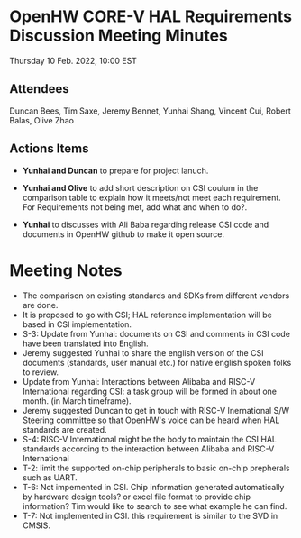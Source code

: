 # OpenHW CORE-V HAL Requirements Discussion Meeting Minutes

Thursday 10 Feb. 2022, 10:00 EST

## Attendees
Duncan Bees, Tim Saxe, Jeremy Bennet, Yunhai Shang, Vincent Cui, Robert Balas, Olive Zhao



## Actions Items

- **Yunhai and Duncan** to prepare for project lanuch.

- **Yunhai and Olive** to add short description on CSI coulum in the comparison table to explain how it meets/not meet each requirement.
   For Requirements not being met, add what and when to do?.

- **Yunhai** to discusses with Ali Baba regarding release CSI code and documents in OpenHW github to make it open source.



# Meeting Notes

- The comparison on existing standards and SDKs from different vendors are done.
- It is proposed to go with CSI; HAL reference implementation will be based in CSI implementation.
- S-3: Update from Yunhai: documents on CSI and comments in CSI code have been translated into English.
- Jeremy suggested Yunhai to share the english version of the CSI documents (standards, user manual etc.) for native english spoken folks to review.
- Update from Yunhai: Interactions between Alibaba and RISC-V International regarding CSI: a task group will be formed in about one month. (in March timeframe).
- Jeremy suggested Duncan to get in touch with RISC-V Inernational S/W Steering committee so that OpenHW's voice can be heard when HAL standards are created.
- S-4: RISC-V International might be the body to maintain the CSI HAL standards according to the interaction between Alibaba and RISC-V International
- T-2: limit the supported on-chip peripherals to basic on-chip prepherals such as UART.
- T-6: Not impemented in CSI. Chip information generated automatically by hardware design tools? or excel file format to provide chip information? Tim would like to search to see what example he can find.
- T-7: Not implemented in CSI. this requirement is similar to the SVD in CMSIS.






